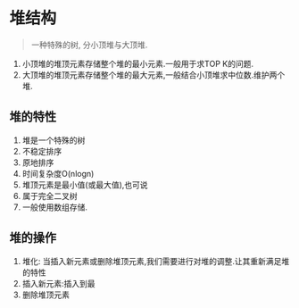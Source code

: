 # 堆结构
> 一种特殊的树, 分小顶堆与大顶堆. 
1. 小顶堆的堆顶元素存储整个堆的最小元素.一般用于求TOP K的问题.
1. 大顶堆的堆顶元素存储整个堆的最大元素,一般结合小顶堆求中位数.维护两个堆.

## 堆的特性
1. 堆是一个特殊的树
1. 不稳定排序
1. 原地排序
1. 时间复杂度O(nlogn)
1. 堆顶元素是最小值(或最大值),也可说
1. 属于完全二叉树
1. 一般使用数组存储.

## 堆的操作
1. 堆化: 当插入新元素或删除堆顶元素,我们需要进行对堆的调整.让其重新满足堆的特性
1. 插入新元素:插入到最
1. 删除堆顶元素